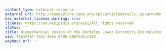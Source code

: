 ```yaml
---
content_type: external-resource
external_url: http://ieeexplore.ieee.org/xpl/articleDetails.jsp?arnumber=1618670
has_external_license_warning: true
license: https://en.wikipedia.org/wiki/All_rights_reserved
status: ''
title: Biomechanical Design of the Berkeley Lower Extremity Exoskeleton (BLEEX)
uid: f1e10fa7-fa31-4e92-8796-288f6d2cc180
wayback_url: ''
---
```

